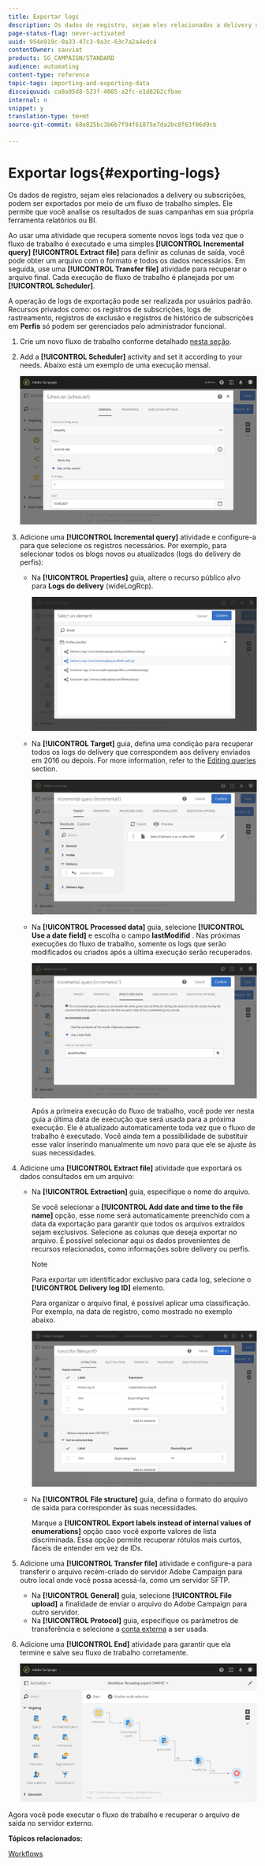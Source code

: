 ```yaml
---
title: Exportar logs
description: Os dados de registro, sejam eles relacionados a delivery ou subscrições, podem ser exportados por meio de um fluxo de trabalho simples.
page-status-flag: never-activated
uuid: 954e919c-0a33-47c3-9a3c-63c7a2a4edc4
contentOwner: sauviat
products: SG_CAMPAIGN/STANDARD
audience: automating
content-type: reference
topic-tags: importing-and-exporting-data
discoiquuid: ca8a95d8-523f-4085-a2fc-e1d8262cfbae
internal: n
snippet: y
translation-type: tm+mt
source-git-commit: 68e825bc3b6b7f94f61875e7da2bc8f63f06d9cb

---
```



# Exportar logs{#exporting-logs}

Os dados de registro, sejam eles relacionados a delivery ou subscrições, podem ser exportados por meio de um fluxo de trabalho simples. Ele permite que você analise os resultados de suas campanhas em sua própria ferramenta relatórios ou BI.

Ao usar uma atividade que recupera somente novos logs toda vez que o fluxo de trabalho é executado e uma simples **[!UICONTROL Incremental query]** **[!UICONTROL Extract file]** para definir as colunas de saída, você pode obter um arquivo com o formato e todos os dados necessários. Em seguida, use uma **[!UICONTROL Transfer file]** atividade para recuperar o arquivo final. Cada execução de fluxo de trabalho é planejada por um **[!UICONTROL Scheduler]**.

A operação de logs de exportação pode ser realizada por usuários padrão. Recursos privados como: os registros de subscrições, logs de rastreamento, registros de exclusão e registros de histórico de subscrições em **Perfis** só podem ser gerenciados pelo administrador funcional.

1. Crie um novo fluxo de trabalho conforme detalhado [nesta seção](../../automating/using/building-a-workflow.md#creating-a-workflow).
1. Add a **[!UICONTROL Scheduler]** activity and set it according to your needs. Abaixo está um exemplo de uma execução mensal.

   ![](assets/export_logs_scheduler.png)

1. Adicione uma **[!UICONTROL Incremental query]** atividade e configure-a para que selecione os registros necessários. Por exemplo, para selecionar todos os blogs novos ou atualizados (logs do delivery de perfis):

   * Na **[!UICONTROL Properties]** guia, altere o recurso público alvo para **Logs do delivery** (wideLogRcp).

      ![](assets/export_logs_query_properties.png)

   * Na **[!UICONTROL Target]** guia, defina uma condição para recuperar todos os logs do delivery que correspondem aos delivery enviados em 2016 ou depois. For more information, refer to the [Editing queries](../../automating/using/editing-queries.md#creating-queries) section.

      ![](assets/export_logs_query_target.png)

   * Na **[!UICONTROL Processed data]** guia, selecione **[!UICONTROL Use a date field]** e escolha o campo **lastModifid** . Nas próximas execuções do fluxo de trabalho, somente os logs que serão modificados ou criados após a última execução serão recuperados.

      ![](assets/export_logs_query_processeddata.png)

      Após a primeira execução do fluxo de trabalho, você pode ver nesta guia a última data de execução que será usada para a próxima execução. Ele é atualizado automaticamente toda vez que o fluxo de trabalho é executado. Você ainda tem a possibilidade de substituir esse valor inserindo manualmente um novo para que ele se ajuste às suas necessidades.

1. Adicione uma **[!UICONTROL Extract file]** atividade que exportará os dados consultados em um arquivo:

   * Na **[!UICONTROL Extraction]** guia, especifique o nome do arquivo.

      Se você selecionar a **[!UICONTROL Add date and time to the file name]** opção, esse nome será automaticamente preenchido com a data da exportação para garantir que todos os arquivos extraídos sejam exclusivos. Selecione as colunas que deseja exportar no arquivo. É possível selecionar aqui os dados provenientes de recursos relacionados, como informações sobre delivery ou perfis.

      >[!NOTE]
      >
      >Para exportar um identificador exclusivo para cada log, selecione o **[!UICONTROL Delivery log ID]** elemento.

      Para organizar o arquivo final, é possível aplicar uma classificação. Por exemplo, na data de registro, como mostrado no exemplo abaixo.

      ![](assets/export_logs_extractfile_extraction.png)

   * Na **[!UICONTROL File structure]** guia, defina o formato do arquivo de saída para corresponder às suas necessidades.

      Marque a **[!UICONTROL Export labels instead of internal values of enumerations]** opção caso você exporte valores de lista discriminada. Essa opção permite recuperar rótulos mais curtos, fáceis de entender em vez de IDs.

1. Adicione uma **[!UICONTROL Transfer file]** atividade e configure-a para transferir o arquivo recém-criado do servidor Adobe Campaign para outro local onde você possa acessá-la, como um servidor SFTP.

   * Na **[!UICONTROL General]** guia, selecione **[!UICONTROL File upload]** a finalidade de enviar o arquivo do Adobe Campaign para outro servidor.
   * Na **[!UICONTROL Protocol]** guia, especifique os parâmetros de transferência e selecione a [conta externa](../../administration/using/external-accounts.md#creating-an-external-account) a ser usada.

1. Adicione uma **[!UICONTROL End]** atividade para garantir que ela termine e salve seu fluxo de trabalho corretamente.

   ![](assets/export_logs_example_workflow.png)

Agora você pode executar o fluxo de trabalho e recuperar o arquivo de saída no servidor externo.

**Tópicos relacionados:**

[Workflows](../../automating/using/get-started-workflows.md)
